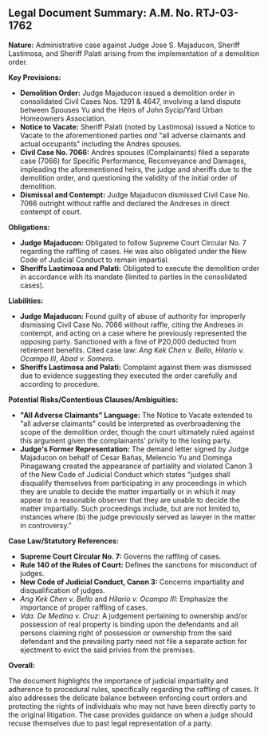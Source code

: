 ## Legal Document Summary: A.M. No. RTJ-03-1762

**Nature:** Administrative case against Judge Jose S. Majaducon, Sheriff Lastimosa, and Sheriff Palati arising from the implementation of a demolition order.

**Key Provisions:**

*   **Demolition Order:** Judge Majaducon issued a demolition order in consolidated Civil Cases Nos. 1291 & 4647, involving a land dispute between Spouses Yu and the Heirs of John Sycip/Yard Urban Homeowners Association.
*   **Notice to Vacate:** Sheriff Palati (noted by Lastimosa) issued a Notice to Vacate to the aforementioned parties *and* "all adverse claimants and actual occupants" including the Andres spouses.
*   **Civil Case No. 7066:** Andres spouses (Complainants) filed a separate case (7066) for Specific Performance, Reconveyance and Damages, impleading the aforementioned heirs, the judge and sheriffs due to the demolition order, and questioning the validity of the initial order of demolition.
*   **Dismissal and Contempt:** Judge Majaducon dismissed Civil Case No. 7066 outright without raffle and declared the Andreses in direct contempt of court.

**Obligations:**

*   **Judge Majaducon:** Obligated to follow Supreme Court Circular No. 7 regarding the raffling of cases. He was also obligated under the New Code of Judicial Conduct to remain impartial.
*   **Sheriffs Lastimosa and Palati:** Obligated to execute the demolition order in accordance with its mandate (limited to parties in the consolidated cases).

**Liabilities:**

*   **Judge Majaducon:** Found guilty of abuse of authority for improperly dismissing Civil Case No. 7066 without raffle, citing the Andreses in contempt, and acting on a case where he previously represented the opposing party.  Sanctioned with a fine of P20,000 deducted from retirement benefits. Cited case law: *Ang Kek Chen v. Bello*, *Hilario v. Ocampo III*, *Abad v. Somera*.
*   **Sheriffs Lastimosa and Palati:** Complaint against them was dismissed due to evidence suggesting they executed the order carefully and according to procedure.

**Potential Risks/Contentious Clauses/Ambiguities:**

*   **"All Adverse Claimants" Language:** The Notice to Vacate extended to "all adverse claimants" could be interpreted as overbroadening the scope of the demolition order, though the court ultimately ruled against this argument given the complainants' privity to the losing party.
*   **Judge's Former Representation:** The demand letter signed by Judge Majaducon on behalf of Cesar Bañas, Melencio Yu and Dominga Pinagawang created the appearance of partiality and violated Canon 3 of the New Code of Judicial Conduct which states "judges shall disqualify themselves from participating in any proceedings in which they are unable to decide the matter impartially or in which it may appear to a reasonable observer that they are unable to decide the matter impartially. Such proceedings include, but are not limited to, instances where (b) the judge previously served as lawyer in the matter in controversy."

**Case Law/Statutory References:**

*   **Supreme Court Circular No. 7:** Governs the raffling of cases.
*   **Rule 140 of the Rules of Court:** Defines the sanctions for misconduct of judges.
*   **New Code of Judicial Conduct, Canon 3:** Concerns impartiality and disqualification of judges.
*   *Ang Kek Chen v. Bello* and *Hilario v. Ocampo III*:  Emphasize the importance of proper raffling of cases.
*    *Vda. De Medina v. Cruz*: A judgement pertaining to ownership and/or possession of real property is binding upon the defendants and all persons claiming right of possession or ownership from the said defendant and the prevailing party need not file a separate action for ejectment to evict the said privies from the premises.

**Overall:**

The document highlights the importance of judicial impartiality and adherence to procedural rules, specifically regarding the raffling of cases. It also addresses the delicate balance between enforcing court orders and protecting the rights of individuals who may not have been directly party to the original litigation. The case provides guidance on when a judge should recuse themselves due to past legal representation of a party.
